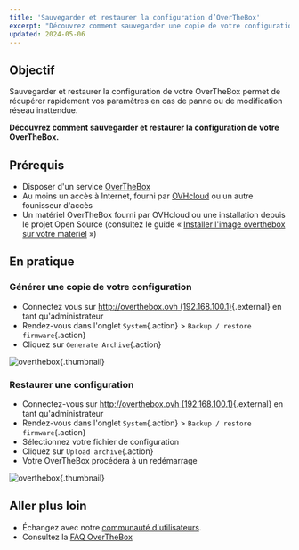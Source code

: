 ```yaml
---
title: 'Sauvegarder et restaurer la configuration d’OverTheBox'
excerpt: "Découvrez comment sauvegarder une copie de votre configuration pour restaurer ultérieurement votre système"
updated: 2024-05-06
---
```


## Objectif

Sauvegarder et restaurer la configuration de votre OverTheBox permet de récupérer rapidement vos paramètres en cas de panne ou de modification réseau inattendue.

**Découvrez comment sauvegarder et restaurer la configuration de votre OverTheBox.**

## Prérequis

- Disposer d'un service [OverTheBox](https://www.ovhtelecom.fr/overthebox/)
- Au moins un accès à Internet, fourni par [OVHcloud](https://www.ovhtelecom.fr/offre-internet/) ou un autre founisseur d'accès
- Un matériel OverTheBox fourni par OVHcloud ou une installation depuis le projet Open Source (consultez le guide « [Installer l'image overthebox sur votre materiel](/pages/web_cloud/internet/overthebox/advanced_installer_limage_overthebox_sur_votre_materiel) »)

## En pratique

### Générer une copie de votre configuration

- Connectez vous sur [http://overthebox.ovh (192.168.100.1)](http://overthebox.ovh){.external} en tant qu'administrateur
- Rendez-vous dans l'onglet `System`{.action} > `Backup / restore firmware`{.action}
- Cliquez sur `Generate Archive`{.action}

![overthebox](images/4407.png){.thumbnail}

### Restaurer une configuration

- Connectez-vous sur [http://overthebox.ovh (192.168.100.1)](http://overthebox.ovh){.external} en tant qu'administrateur
- Rendez-vous dans l'onglet `System`{.action} > `Backup / restore firmware`{.action}
- Sélectionnez votre fichier de configuration
- Cliquez sur `Upload archive`{.action}
- Votre OverTheBox procédera à un redémarrage

![overthebox](images/4408.png){.thumbnail}

## Aller plus loin

- Échangez avec notre [communauté d'utilisateurs](/links/community).
- Consultez la [FAQ OverTheBox](/pages/web_cloud/internet/overthebox/install_faq)